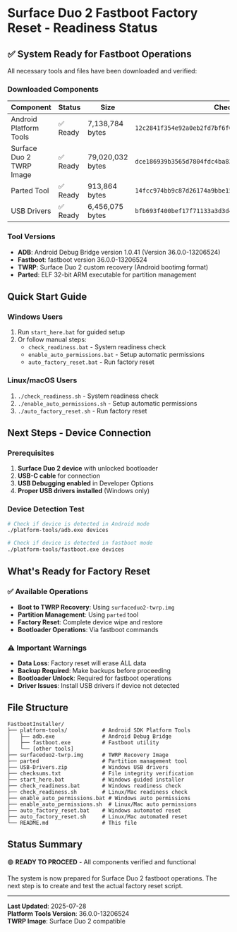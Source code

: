 # Surface Duo 2 Fastboot Factory Reset - Readiness Status

## ✅ System Ready for Fastboot Operations

All necessary tools and files have been downloaded and verified:

### Downloaded Components

| Component | Status | Size | Checksum (SHA256) |
|-----------|--------|------|-------------------|
| Android Platform Tools | ✅ Ready | 7,138,784 bytes | `12c2841f354e92a0eb2fd7bf6f0f9bf8538abce7bd6b060ac8349d6f6a61107c` |
| Surface Duo 2 TWRP Image | ✅ Ready | 79,020,032 bytes | `dce186939b3565d7804fdc4ba830331bb3bc362f07808898dcde74f800171e16` |
| Parted Tool | ✅ Ready | 913,864 bytes | `14fcc974bb9c87d26174a9bbe15659cf07d3a63eb5f950aaf1158257244f7b43` |
| USB Drivers | ✅ Ready | 6,456,075 bytes | `bfb693f400bef17f71133a3d3d4d4a302086e8fdc4f0aa3dad0b49cb6d625f00` |

### Tool Versions

- **ADB**: Android Debug Bridge version 1.0.41 (Version 36.0.0-13206524)
- **Fastboot**: fastboot version 36.0.0-13206524
- **TWRP**: Surface Duo 2 custom recovery (Android bootimg format)
- **Parted**: ELF 32-bit ARM executable for partition management

## Quick Start Guide

### Windows Users
1. Run `start_here.bat` for guided setup
2. Or follow manual steps:
   - `check_readiness.bat` - System readiness check
   - `enable_auto_permissions.bat` - Setup automatic permissions
   - `auto_factory_reset.bat` - Run factory reset

### Linux/macOS Users
1. `./check_readiness.sh` - System readiness check
2. `./enable_auto_permissions.sh` - Setup automatic permissions  
3. `./auto_factory_reset.sh` - Run factory reset

## Next Steps - Device Connection

### Prerequisites
1. **Surface Duo 2 device** with unlocked bootloader
2. **USB-C cable** for connection
3. **USB Debugging enabled** in Developer Options
4. **Proper USB drivers installed** (Windows only)

### Device Detection Test
```bash
# Check if device is detected in Android mode
./platform-tools/adb.exe devices

# Check if device is detected in fastboot mode
./platform-tools/fastboot.exe devices
```

## What's Ready for Factory Reset

### ✅ Available Operations
- **Boot to TWRP Recovery**: Using `surfaceduo2-twrp.img`
- **Partition Management**: Using `parted` tool
- **Factory Reset**: Complete device wipe and restore
- **Bootloader Operations**: Via fastboot commands

### ⚠️ Important Warnings
- **Data Loss**: Factory reset will erase ALL data
- **Backup Required**: Make backups before proceeding
- **Bootloader Unlock**: Required for fastboot operations
- **Driver Issues**: Install USB drivers if device not detected

## File Structure
```
FastbootInstaller/
├── platform-tools/           # Android SDK Platform Tools
│   ├── adb.exe               # Android Debug Bridge
│   ├── fastboot.exe          # Fastboot utility
│   └── [other tools]
├── surfaceduo2-twrp.img      # TWRP Recovery Image
├── parted                    # Partition management tool
├── USB-Drivers.zip           # Windows USB drivers
├── checksums.txt             # File integrity verification
├── start_here.bat            # Windows guided installer
├── check_readiness.bat       # Windows readiness check
├── check_readiness.sh        # Linux/Mac readiness check
├── enable_auto_permissions.bat # Windows auto permissions
├── enable_auto_permissions.sh  # Linux/Mac auto permissions
├── auto_factory_reset.bat    # Windows automated reset
├── auto_factory_reset.sh     # Linux/Mac automated reset
└── README.md                 # This file
```

## Status Summary

🟢 **READY TO PROCEED** - All components verified and functional

The system is now prepared for Surface Duo 2 fastboot operations. The next step is to create and test the actual factory reset script.

---

**Last Updated**: 2025-07-28  
**Platform Tools Version**: 36.0.0-13206524  
**TWRP Image**: Surface Duo 2 compatible
